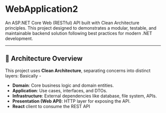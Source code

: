 # WebApplication2
An ASP.NET Core Web (RESTful) API built with Clean Architecture principles. This project designed to demonstrates a modular, testable, and maintainable backend solution following best practices for modern .NET development.

---

## 📐 Architecture Overview

This project uses **Clean Architecture**, separating concerns into distinct layers:
Basically -
- **Domain**: Core business logic and domain entities.
- **Application**: Use cases, interfaces, and DTOs.
- **Infrastructure**: External dependencies like database, file system, APIs.
- **Presentation (Web API)**: HTTP layer for exposing the API.
- **React** client to consume the REST API 
